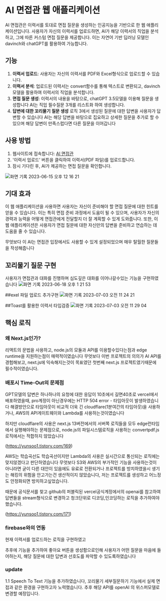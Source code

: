 # AI 면접관 웹 애플리케이션

AI 면접관은 이력서를 토대로 면접 질문을 생성하는 인공지능을 기반으로 한 웹 애플리케이션입니다. 사용자가 자신의 이력서를 업로드하면, 
AI가 해당 이력서의 직업을 분석하고, 
그에 따른 커스텀 면접 질문을 제공합니다. 이는 자연어 기반 딥러닝 모델인 davinch와 chatGPT를 활용하여 가능합니다.

## 기능

1. **이력서 업로드**: 사용자는 자신의 이력서를 PDF와 Excel형식으로 업로드할 수 있습니다.
2. **이력서 분석**: 업로드된 이력서는 convert함수를 통해 텍스트로 변환되고,
   davinch 모델을 활용하여 이력서의 직업을 분석합니다.
3. **면접 질문 생성**: 이력서의 내용을 바탕으로, chatGPT 3.5모델을 이용해 질문을 생성합니다
   AI는 직업 필수질문 3개를 리스트화 하여 생성합니다.
4. **답변에 대한 꼬리물기 질문 생성** 로직 3에서 생성된 질문에 대한 답변을 사용자가 답변할 수 있습니다
   AI는 해당 답변을 바탕으로 집요하고 상세한 질문을 추가로 할 수 있으며 해당 답변이 만족스럽다면 다른 질문을 이어갑니다


## 사용 방법

1. 웹사이트에 접속합니다: [AI 면접관](https://ai-interviewer-blond.vercel.app/)
2. '이력서 업로드' 버튼을 클릭하여 이력서(PDF 파일)를 업로드합니다.
3. 잠시 기다린 후, AI가 제공하는 면접 질문을 확인합니다.


![화면 기록 2023-06-15 오후 12 16 21](https://github.com/yunsoShin/AI_Interviewer/assets/91814941/d2d3dddd-339b-4e39-8d0e-929cfe5e7886)


## 기대 효과

이 웹 애플리케이션을 사용하면 사용자는 자신이 준비해야 할 면접 질문에 대한 힌트를 얻을 수 있습니다.
이는 특히 면접 준비 과정에서 도움이 될 수 있으며, 사용자가 자신의 경력과 능력을 어떻게 면접관에게 전달할지 더 잘 계획할 수 있게 도와줍니다. 또한, 이 웹 애플리케이션은 사용자가 면접 질문에 대한 자신만의 답변을 준비하고 연습하는 데 도움을 줄 수 있습니다.

무엇보다 이 AI는 면접관 입장에서도 사용할 수 있게 설정되었으며 매우 탈월한 질문들을 작성해줍니다

## 꼬리물기 질문 구현
사용자가 면접관과 대화를 진행하며 심도깊은 대화를 이어나갈수있는 기능을 구현하였습니다
![화면 기록 2023-06-18 오후 1 21 53](https://github.com/yunsoShin/AI_Interviewer/assets/91814941/05951742-10a7-40eb-90dd-42b909c9a4e8)


##exel 파일 업로드 추가구현
![화면 기록 2023-07-03 오전 11 24 21](https://github.com/yunsoShin/AI_Interviewer/assets/91814941/725ff451-df0d-478b-8b73-ae897cd21636)

##Toast를 활용한 이력서 타입검증
![화면 기록 2023-07-03 오전 11 29 04](https://github.com/yunsoShin/AI_Interviewer/assets/91814941/6596ac41-72b2-457c-b165-f7ecb532165a)



## 핵심 로직

### 왜 Next.js인가?

리액트의 문법을 사용하고, node.js의 모듈과 API를 이용할수있다는점과 edge runtime을 지원하는점이 매력적이였습니다
무엇보다 이번 프로젝트의 의의가 AI API를 경험해보고, next.js에 익숙해지는것이 목표였던 첫번째
next.js 프로젝트였기때문에 필수적이였습니다.

### 배포시 Time-Out의 문제점

GPT모델의 답변은 하나하나의 요청에 대한 응답이 10초에서 길면40초로
vercel에서 배포하였을때, pro계정이 아닌경우에는 HTTP 504 error - 타임아웃이 발생하였습니다
해결방안으로 타임아웃이 비교적 더욱 긴 cloudflare(1분여간의 타임아웃)을 사용하거나,
AWS의 API게이트웨이와 Lambda를 사용하는것이였습니다

하지만 cloudflare의 사용은 next.js 13버전에서의 서버쪽 로직들을 모두 edge런타임에서 실행해야하는 문제점으로,
node.js의 파일시스템로직을 사용하는 convertpdf.js 로직에서는 적합하지 않았습니다

(https://yunsoo1.tistory.com/169)

AWS는 학습곡선도 학습곡선이지만
Lambda의 사용은 실시간으로 통신되는 
로직에는 맞지않겠다고 판단하였습니다
무엇보다 S3와 AWS의 부가적인 기능을 사용하는것이 아니라면 굳이 다른 대안이 있음에도 유료로 전환되거나
프로젝트를 방치하였을시 생기는 해킹의 위험을 안고가는건 생산적이지 않았습니다, 저는 프로젝트를 생성하고 어느정도 안정화되면 방치하고싶었습니다.

때문에 공식문서를 찾고 github의 퍼블릭된 vercel공식계정에서의 openai를 참고하여
답변들을 stream형식으로 변경하고 청크단위로 디코딩,인코딩하는 로직을 추가하여야했습니다.

(https://yunsoo1.tistory.com/171)

### firebase와의 연동

현재 이력서를 업로드하는 로직을 구현하였고

추후에 기능을 추가하여
좋아요 버튼을 생성함으로인해 사용자가 어떤 질문을 마음에 들어하는지, 해당 질문에 대한 답변과 선호도를 파악할 수 있도록하였습니다




### update
1.1 Speech To Text 기능을 추가하였습니다, 꼬리물기 세부질문하기 기능에서 실제 면접과 같은 환경을 구현하고자 노력했습니다.
추후 해당 API를 openAI 의 위스퍼모델로 변경할 예정입니다.

